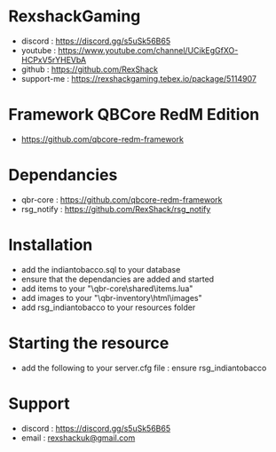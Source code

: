 # RexshackGaming
- discord : https://discord.gg/s5uSk56B65
- youtube : https://www.youtube.com/channel/UCikEgGfXO-HCPxV5rYHEVbA
- github : https://github.com/RexShack
- support-me : https://rexshackgaming.tebex.io/package/5114907

# Framework QBCore RedM Edition
- https://github.com/qbcore-redm-framework

# Dependancies
- qbr-core : https://github.com/qbcore-redm-framework
- rsg_notify : https://github.com/RexShack/rsg_notify

# Installation
- add the indiantobacco.sql to your database
- ensure that the dependancies are added and started
- add items to your "\qbr-core\shared\items.lua"
- add images to your "\qbr-inventory\html\images"
- add rsg_indiantobacco to your resources folder

# Starting the resource
- add the following to your server.cfg file : ensure rsg_indiantobacco

# Support
- discord : https://discord.gg/s5uSk56B65
- email : rexshackuk@gmail.com